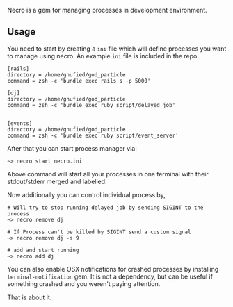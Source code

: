Necro is a gem for managing processes in development environment.

## Usage ##

You need to start by creating a `ini` file which will define processes you want to manage using necro. An example
`ini` file is included in the repo.

    [rails]
    directory = /home/gnufied/god_particle
    command = zsh -c 'bundle exec rails s -p 5000'
    
    [dj]
    directory = /home/gnufied/god_particle
    command = zsh -c 'bundle exec ruby script/delayed_job'
    
    
    [events]
    directory = /home/gnufied/god_particle
    command = zsh -c 'bundle exec ruby script/event_server'
    
After that you can start process manager via:

    ~> necro start necro.ini
    
Above command will start all your processes in one terminal with their stdout/stderr merged and labelled.

Now additionally you can control individual process by,

    # Will try to stop running delayed job by sending SIGINT to the process
    ~> necro remove dj

    # If Process can't be killed by SIGINT send a custom signal
    ~> necro remove dj -s 9

    # add and start running
    ~> necro add dj
    
You can also enable OSX notifications for crashed processes by installing `terminal-notification` gem. It is not a dependency, but can be useful if something crashed and you weren't paying attention.    
    
That is about it.     
    



